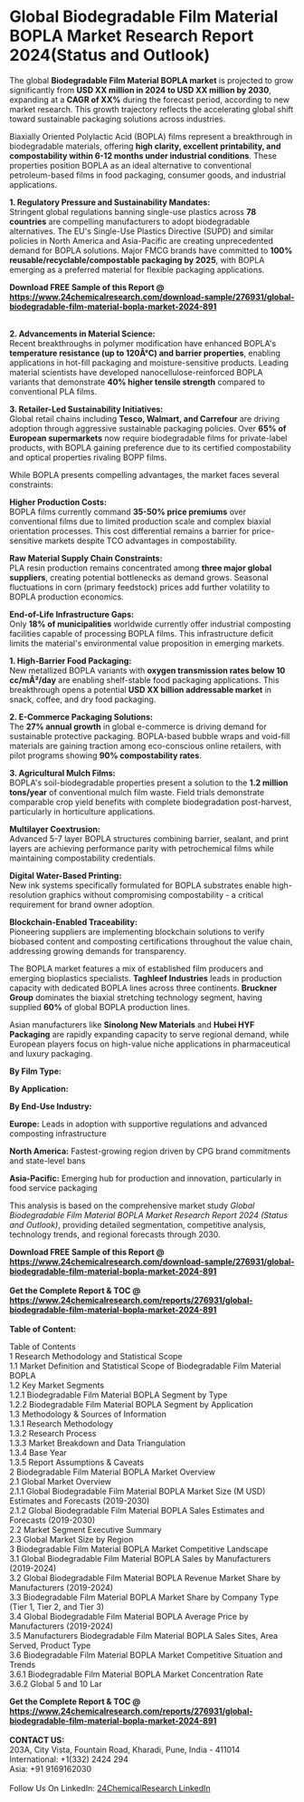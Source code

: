 <h1>Global Biodegradable Film Material BOPLA Market Research Report 2024(Status and Outlook)</h1><p>The global <strong>Biodegradable Film Material BOPLA market</strong> is projected to grow significantly from <strong>USD XX million in 2024 to USD XX million by 2030</strong>, expanding at a <strong>CAGR of XX%</strong> during the forecast period, according to new market research. This growth trajectory reflects the accelerating global shift toward sustainable packaging solutions across industries.</p><p>Biaxially Oriented Polylactic Acid (BOPLA) films represent a breakthrough in biodegradable materials, offering <strong>high clarity, excellent printability, and compostability within 6-12 months under industrial conditions</strong>. These properties position BOPLA as an ideal alternative to conventional petroleum-based films in food packaging, consumer goods, and industrial applications.</p><p><strong>1. Regulatory Pressure and Sustainability Mandates:</strong><br>
Stringent global regulations banning single-use plastics across <strong>78 countries</strong> are compelling manufacturers to adopt biodegradable alternatives. The EU's Single-Use Plastics Directive (SUPD) and similar policies in North America and Asia-Pacific are creating unprecedented demand for BOPLA solutions. Major FMCG brands have committed to <strong>100% reusable/recyclable/compostable packaging by 2025</strong>, with BOPLA emerging as a preferred material for flexible packaging applications.</p><div><b>Download FREE Sample of this Report @ 
            <a href="https://www.24chemicalresearch.com/download-sample/276931/global-biodegradable-film-material-bopla-market-2024-891">
            https://www.24chemicalresearch.com/download-sample/276931/global-biodegradable-film-material-bopla-market-2024-891</a></b></div><br><p><strong>2. Advancements in Material Science:</strong><br>
Recent breakthroughs in polymer modification have enhanced BOPLA's <strong>temperature resistance (up to 120Â°C) and barrier properties</strong>, enabling applications in hot-fill packaging and moisture-sensitive products. Leading material scientists have developed nanocellulose-reinforced BOPLA variants that demonstrate <strong>40% higher tensile strength</strong> compared to conventional PLA films.</p><p><strong>3. Retailer-Led Sustainability Initiatives:</strong><br>
Global retail chains including <strong>Tesco, Walmart, and Carrefour</strong> are driving adoption through aggressive sustainable packaging policies. Over <strong>65% of European supermarkets</strong> now require biodegradable films for private-label products, with BOPLA gaining preference due to its certified compostability and optical properties rivaling BOPP films.</p><p>While BOPLA presents compelling advantages, the market faces several constraints:</p><p><strong>Higher Production Costs:</strong><br>
	BOPLA films currently command <strong>35-50% price premiums</strong> over conventional films due to limited production scale and complex biaxial orientation processes. This cost differential remains a barrier for price-sensitive markets despite TCO advantages in compostability.</p><p><strong>Raw Material Supply Chain Constraints:</strong><br>
PLA resin production remains concentrated among <strong>three major global suppliers</strong>, creating potential bottlenecks as demand grows. Seasonal fluctuations in corn (primary feedstock) prices add further volatility to BOPLA production economics.</p><p><strong>End-of-Life Infrastructure Gaps:</strong><br>
Only <strong>18% of municipalities</strong> worldwide currently offer industrial composting facilities capable of processing BOPLA films. This infrastructure deficit limits the material's environmental value proposition in emerging markets.</p><p><strong>1. High-Barrier Food Packaging:</strong><br>
New metallized BOPLA variants with <strong>oxygen transmission rates below 10 cc/mÂ²/day</strong> are enabling shelf-stable food packaging applications. This breakthrough opens a potential <strong>USD XX billion addressable market</strong> in snack, coffee, and dry food packaging.</p><p><strong>2. E-Commerce Packaging Solutions:</strong><br>
The <strong>27% annual growth</strong> in global e-commerce is driving demand for sustainable protective packaging. BOPLA-based bubble wraps and void-fill materials are gaining traction among eco-conscious online retailers, with pilot programs showing <strong>90% compostability rates</strong>.</p><p><strong>3. Agricultural Mulch Films:</strong><br>
BOPLA's soil-biodegradable properties present a solution to the <strong>1.2 million tons/year</strong> of conventional mulch film waste. Field trials demonstrate comparable crop yield benefits with complete biodegradation post-harvest, particularly in horticulture applications.</p><p><strong>Multilayer Coextrusion:</strong><br>
	Advanced 5-7 layer BOPLA structures combining barrier, sealant, and print layers are achieving performance parity with petrochemical films while maintaining compostability credentials.</p><p><strong>Digital Water-Based Printing:</strong><br>
	New ink systems specifically formulated for BOPLA substrates enable high-resolution graphics without compromising compostability - a critical requirement for brand owner adoption.</p><p><strong>Blockchain-Enabled Traceability:</strong><br>
	Pioneering suppliers are implementing blockchain solutions to verify biobased content and composting certifications throughout the value chain, addressing growing demands for transparency.</p><p>The BOPLA market features a mix of established film producers and emerging bioplastics specialists. <strong>Taghleef Industries</strong> leads in production capacity with dedicated BOPLA lines across three continents. <strong>Bruckner Group</strong> dominates the biaxial stretching technology segment, having supplied <strong>60%</strong> of global BOPLA production lines.</p><p>Asian manufacturers like <strong>Sinolong New Materials</strong> and <strong>Hubei HYF Packaging</strong> are rapidly expanding capacity to serve regional demand, while European players focus on high-value niche applications in pharmaceutical and luxury packaging.</p><p><strong>By Film Type:</strong></p><p><strong>By Application:</strong></p><p><strong>By End-Use Industry:</strong></p><p><strong>Europe:</strong> Leads in adoption with supportive regulations and advanced composting infrastructure</p><p><strong>North America:</strong> Fastest-growing region driven by CPG brand commitments and state-level bans</p><p><strong>Asia-Pacific:</strong> Emerging hub for production and innovation, particularly in food service packaging</p><p>This analysis is based on the comprehensive market study <em>Global Biodegradable Film Material BOPLA Market Research Report 2024 (Status and Outlook)</em>, providing detailed segmentation, competitive analysis, technology trends, and regional forecasts through 2030.</p><div><b>Download FREE Sample of this Report @ 
            <a href="https://www.24chemicalresearch.com/download-sample/276931/global-biodegradable-film-material-bopla-market-2024-891">
            https://www.24chemicalresearch.com/download-sample/276931/global-biodegradable-film-material-bopla-market-2024-891</a></b></div><br><div><b>Get the Complete Report & TOC @ 
            <a href="https://www.24chemicalresearch.com/reports/276931/global-biodegradable-film-material-bopla-market-2024-891">
            https://www.24chemicalresearch.com/reports/276931/global-biodegradable-film-material-bopla-market-2024-891</a></b></div><br>
            <b>Table of Content:</b><p>Table of Contents<br />
1 Research Methodology and Statistical Scope<br />
1.1 Market Definition and Statistical Scope of Biodegradable Film Material BOPLA<br />
1.2 Key Market Segments<br />
1.2.1 Biodegradable Film Material BOPLA Segment by Type<br />
1.2.2 Biodegradable Film Material BOPLA Segment by Application<br />
1.3 Methodology & Sources of Information<br />
1.3.1 Research Methodology<br />
1.3.2 Research Process<br />
1.3.3 Market Breakdown and Data Triangulation<br />
1.3.4 Base Year<br />
1.3.5 Report Assumptions & Caveats<br />
2 Biodegradable Film Material BOPLA Market Overview<br />
2.1 Global Market Overview<br />
2.1.1 Global Biodegradable Film Material BOPLA Market Size (M USD) Estimates and Forecasts (2019-2030)<br />
2.1.2 Global Biodegradable Film Material BOPLA Sales Estimates and Forecasts (2019-2030)<br />
2.2 Market Segment Executive Summary<br />
2.3 Global Market Size by Region<br />
3 Biodegradable Film Material BOPLA Market Competitive Landscape<br />
3.1 Global Biodegradable Film Material BOPLA Sales by Manufacturers (2019-2024)<br />
3.2 Global Biodegradable Film Material BOPLA Revenue Market Share by Manufacturers (2019-2024)<br />
3.3 Biodegradable Film Material BOPLA Market Share by Company Type (Tier 1, Tier 2, and Tier 3)<br />
3.4 Global Biodegradable Film Material BOPLA Average Price by Manufacturers (2019-2024)<br />
3.5 Manufacturers Biodegradable Film Material BOPLA Sales Sites, Area Served, Product Type<br />
3.6 Biodegradable Film Material BOPLA Market Competitive Situation and Trends<br />
3.6.1 Biodegradable Film Material BOPLA Market Concentration Rate<br />
3.6.2 Global 5 and 10 Lar</p><div><b>Get the Complete Report & TOC @ 
            <a href="https://www.24chemicalresearch.com/reports/276931/global-biodegradable-film-material-bopla-market-2024-891">
            https://www.24chemicalresearch.com/reports/276931/global-biodegradable-film-material-bopla-market-2024-891</a></b></div><br><b>CONTACT US:</b><br>
            203A, City Vista, Fountain Road, Kharadi, Pune, India - 411014<br>
            International: +1(332) 2424 294<br>
            Asia: +91 9169162030 <br><br>
            Follow Us On LinkedIn: <a href="https://www.linkedin.com/company/24chemicalresearch/">24ChemicalResearch LinkedIn</a>